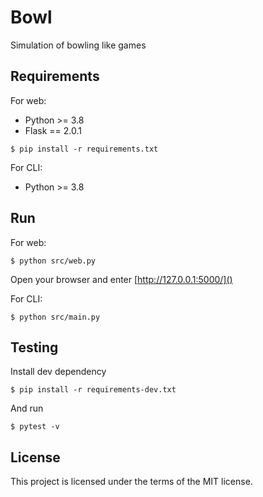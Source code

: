 # Bowl

Simulation of bowling like games


## Requirements

For web:
- Python >= 3.8
- Flask == 2.0.1

```shell
$ pip install -r requirements.txt
```
For CLI:
- Python >= 3.8


## Run

For web:
```shell
$ python src/web.py
```
Open your browser and enter [http://127.0.0.1:5000/]()

For CLI:
```shell
$ python src/main.py
```


## Testing

Install dev dependency

```shell
$ pip install -r requirements-dev.txt
```
And run

```shell
$ pytest -v
```

## License

This project is licensed under the terms of the MIT license.
